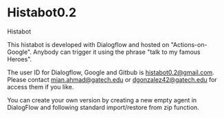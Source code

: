 # Histabot0.2
Histabot

This histabot is developed with Dialogflow and hosted on "Actions-on-Google". Anybody can trigger it using the phrase "talk to my famous Heroes".

The user ID for Dialogflow, Google and Gitbub is histabot0.2@gmail.com. Please contact mian.ahmad@gatech.edu or dgonzalez42@gatech.edu for access them if you like.

You can create your own version by creating a new empty agent in DialogFlow and following standard import/restore from zip function. 
